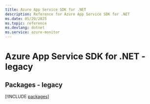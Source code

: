 ```yaml
---
title: Azure App Service SDK for .NET
description: Reference for Azure App Service SDK for .NET
ms.date: 05/29/2025
ms.topic: reference
ms.devlang: dotnet
ms.service: azure-monitor
---
```

# Azure App Service SDK for .NET - legacy
## Packages - legacy
[!INCLUDE [packages](app-service-index.md)]